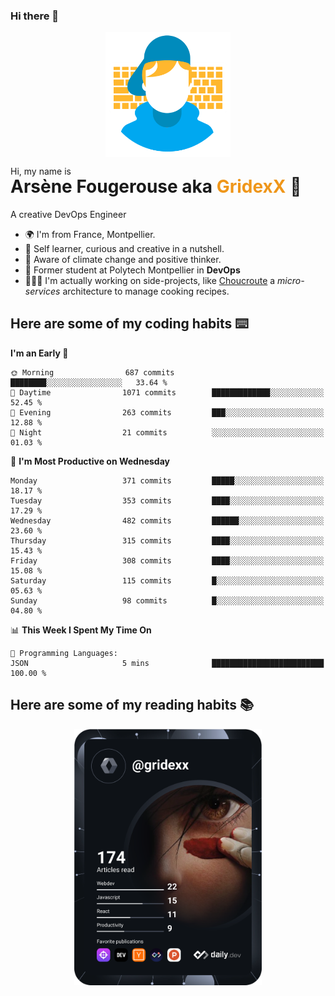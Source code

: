 ### Hi there 👋

<!--
**GridexX/gridexx** is a ✨ _special_ ✨ repository because its `README.md` (this file) appears on your GitHub profile.

Here are some ideas to get you started:

- 🔭 I’m currently working on ...
- 🌱 I’m currently learning ...
- 👯 I’m looking to collaborate on ...
- 🤔 I’m looking for help with ...
- 💬 Ask me about ...
- 📫 How to reach me: ...
- 😄 Pronouns: ...
- ⚡ Fun fact: ...
-->


<!-- Header -->
<div align="center">
  <img align="center" src="./images/user_profile.png" width="200">
</div>
<p>Hi, my name is</p> 
<h1 style="margin-top:-15px">Arsène Fougerouse aka <span style="color:#ef961a">GridexX</span> 👋</h1>

A creative DevOps Engineer

- 🌍 I'm from France, Montpellier.
- 🎨 Self learner, curious and creative in a nutshell. 
- 🌱 Aware of climate change and positive thinker.
- 📕 Former student at Polytech Montpellier in **DevOps**
- 👨🏻‍💻 I'm actually working on side-projects, like [Choucroute](https://github.com/houcroute-orga) a *micro-services* architecture to manage cooking recipes.


## Here are some of my coding habits ⌨️

<!-- Add a section about tech and Ops stack
  Like this one : https://github.com/Xanthus58#-tech-stack
-->
<!--START_SECTION:waka-->
**I'm an Early 🐤** 

```text
🌞 Morning                687 commits         ████████░░░░░░░░░░░░░░░░░   33.64 % 
🌆 Daytime                1071 commits        █████████████░░░░░░░░░░░░   52.45 % 
🌃 Evening                263 commits         ███░░░░░░░░░░░░░░░░░░░░░░   12.88 % 
🌙 Night                  21 commits          ░░░░░░░░░░░░░░░░░░░░░░░░░   01.03 % 
```
📅 **I'm Most Productive on Wednesday** 

```text
Monday                   371 commits         █████░░░░░░░░░░░░░░░░░░░░   18.17 % 
Tuesday                  353 commits         ████░░░░░░░░░░░░░░░░░░░░░   17.29 % 
Wednesday                482 commits         ██████░░░░░░░░░░░░░░░░░░░   23.60 % 
Thursday                 315 commits         ████░░░░░░░░░░░░░░░░░░░░░   15.43 % 
Friday                   308 commits         ████░░░░░░░░░░░░░░░░░░░░░   15.08 % 
Saturday                 115 commits         █░░░░░░░░░░░░░░░░░░░░░░░░   05.63 % 
Sunday                   98 commits          █░░░░░░░░░░░░░░░░░░░░░░░░   04.80 % 
```


📊 **This Week I Spent My Time On** 

```text
💬 Programming Languages: 
JSON                     5 mins              █████████████████████████   100.00 % 
```


<!--END_SECTION:waka-->

## Here are some of my reading habits 📚
<div  align="center">
  <img src="./images/devcard.svg" width="300">
</div>
